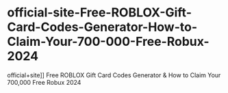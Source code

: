 # official-site-Free-ROBLOX-Gift-Card-Codes-Generator-How-to-Claim-Your-700-000-Free-Robux-2024
official+site]] Free ROBLOX Gift Card Codes Generator &amp; How to Claim Your 700,000 Free Robux 2024
